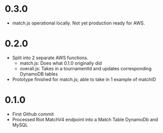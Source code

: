 # 0.3.0
* match.js operational locally. Not yet production ready for AWS.

# 0.2.0
* Split into 2 separate AWS functions. 
    * match.js: Does what 0.1.0 originally did
    * overall.js: Takes in a tournamentId and updates corresponding DynamoDB tables
* Prototype finished for match.js; able to take in 1 example of matchID

# 0.1.0 
* First Github commit
* Processed Riot MatchV4 endpoint into a Match Table DynamoDb and MySQL